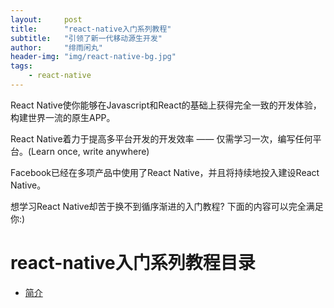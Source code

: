```yaml
---
layout:     post
title:      "react-native入门系列教程"
subtitle:   "引领了新一代移动源生开发"
author:     "绯雨闲丸"
header-img: "img/react-native-bg.jpg"
tags:
    - react-native
---
```


>

React Native使你能够在Javascript和React的基础上获得完全一致的开发体验，构建世界一流的原生APP。

React Native着力于提高多平台开发的开发效率 —— 仅需学习一次，编写任何平台。(Learn once, write anywhere)

Facebook已经在多项产品中使用了React Native，并且将持续地投入建设React Native。

想学习React Native却苦于换不到循序渐进的入门教程? 下面的内容可以完全满足你:)


# react-native入门系列教程目录

*   [简介][1]





[1]: http://cyqresig.github.io/2016/06/27/react-native-nav/



